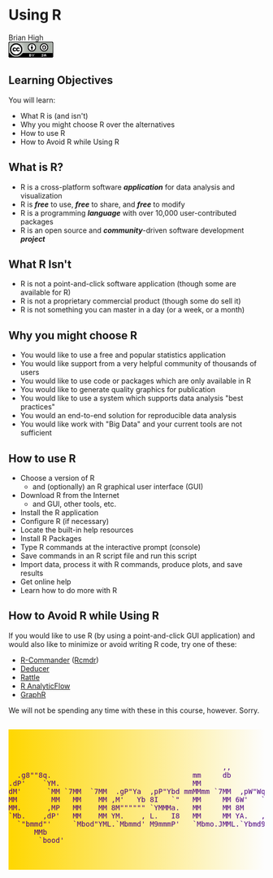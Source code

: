 # Using R
Brian High  
![CC BY-SA 4.0](../images/cc_by-sa_4.png)  



## Learning Objectives

You will learn:

* What R is (and isn't)
* Why you might choose R over the alternatives
* How to use R
* How to Avoid R while Using R

## What is R?

* R is a cross-platform software **_application_** for data analysis and visualization
* R is **_free_** to use, **_free_** to share, and **_free_** to modify
* R is a programming **_language_** with over 10,000 user-contributed packages
* R is an open source and **_community_**-driven software development **_project_**

## What R Isn't

* R is not a point-and-click software application (though some are available for R)
* R is not a proprietary commercial product (though some do sell it)
* R is not something you can master in a day (or a week, or a month)

## Why you might choose R

* You would like to use a free and popular statistics application
* You would like support from a very helpful community of thousands of users 
* You would like to use code or packages which are only available in R
* You would like to generate quality graphics for publication
* You would like to use a system which supports data analysis "best practices"
* You would an end-to-end solution for reproducible data analysis
* You would like work with "Big Data" and your current tools are not sufficient

## How to use R

* Choose a version of R 
    - and (optionally) an R graphical user interface (GUI)
* Download R from the Internet
    - and GUI, other tools, etc.
* Install the R application
* Configure R (if necessary)
* Locate the built-in help resources
* Install R Packages
* Type R commands at the interactive prompt (console)
* Save commands in an R script file and run this script
* Import data, process it with R commands, produce plots, and save results
* Get online help
* Learn how to do more with R

## How to Avoid R while Using R

If you would like to use R (by using a point-and-click GUI application) and 
would also like to minimize or avoid writing R code, try one of these:

* [R-Commander](http://www.rcommander.com/) ([Rcmdr](http://socserv.mcmaster.ca/jfox/Misc/Rcmdr/))
* [Deducer](www.deducer.org)
* [Rattle](http://rattle.togaware.com/)
* [R AnalyticFlow](http://r.analyticflow.com/en/)
* [GraphR](https://cran.r-project.org/web/packages/GrapheR/index.html)

We will not be spending any time with these in this course, however. Sorry.

## 


<pre style="color: indigo; background: linear-gradient(to right, gold, rgba(255,0,0,0)); padding-top: 50px; padding-bottom: 50px;">
                                                                                        
                                                  ,,                                    
  .g8""8q.                                 mm     db                           ,M"""b.  
.dP'    `YM.                               MM                                  89'  `Mg 
dM'      `MM `7MM  `7MM  .gP"Ya  ,pP"Ybd mmMMmm `7MM  ,pW"Wq.`7MMpMMMb.  ,pP"Ybd    ,M9 
MM        MM   MM    MM ,M'   Yb 8I   `"   MM     MM 6W'   `Wb MM    MM  8I   `" mMMY'  
MM.      ,MP   MM    MM 8M"""""" `YMMMa.   MM     MM 8M     M8 MM    MM  `YMMMa. MM     
`Mb.    ,dP'   MM    MM YM.    , L.   I8   MM     MM YA.   ,A9 MM    MM  L.   I8 ,,     
  `"bmmd"'     `Mbod"YML.`Mbmmd' M9mmmP'   `Mbmo.JMML.`Ybmd9'.JMML  JMML.M9mmmP' db     
      MMb                                                                               
       `bood'
</pre>
<!-- http://patorjk.com/software/taag/#p=display&f=Georgia11&t=Questions%3F%0A -->
